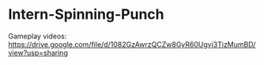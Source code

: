 # Intern-Spinning-Punch

Gameplay videos: https://drive.google.com/file/d/1082GzAwrzQCZw8GyR60Ugvj3TizMumBD/view?usp=sharing
